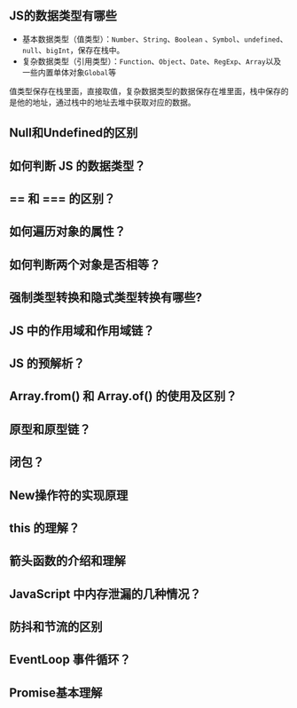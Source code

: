 ## JS的数据类型有哪些

- 基本数据类型（值类型）：`Number`、`String`、`Boolean` 、`Symbol`、`undefined`、`null`、`bigInt`，保存在栈中。
- 复杂数据类型（引用类型）：`Function`、`Object`、`Date`、`RegExp`、`Array`以及一些内置单体对象`Global`等

值类型保存在栈里面，直接取值，复杂数据类型的数据保存在堆里面，栈中保存的是他的地址，通过栈中的地址去堆中获取对应的数据。

## Null和Undefined的区别



## 如何判断 JS 的数据类型？

## == 和 === 的区别？

## 如何遍历对象的属性？



## 如何判断两个对象是否相等？

## 强制类型转换和隐式类型转换有哪些?



## JS 中的作用域和作用域链？



## JS 的预解析？



## Array.from() 和 Array.of() 的使用及区别？



## 原型和原型链？

## 闭包？



## New操作符的实现原理



## this 的理解？

## 箭头函数的介绍和理解



## JavaScript 中内存泄漏的几种情况？



## 防抖和节流的区别

## EventLoop 事件循环？

## Promise基本理解



